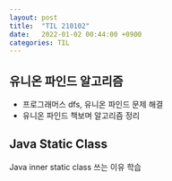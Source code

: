 ```yaml
---
layout: post
title:  "TIL 210102"
date:   2022-01-02 00:44:00 +0900
categories: TIL
---
```


## 유니온 파인드 알고리즘
- 프로그래머스 dfs, 유니온 파인드 문제 해결
- 유니온 파인드 책보며 알고리즘 정리

## Java Static Class
Java inner static class 쓰는 이유 학습
